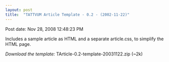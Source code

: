 ```yaml
---
layout: post
title:  "TATTVUM Article Template - 0.2 - (2002-11-22)"
---
```


Post date: Nov 28, 2008 12:48:23 PM

Includes a sample article as HTML and a separate article.css, to simplify the HTML page.

*Download the template:* TArticle-0.2-template-20031122.zip (~2k)

